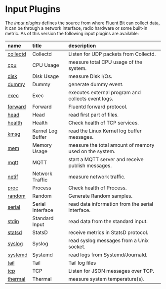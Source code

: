 # Input Plugins

The _input plugins_ defines the source from where [Fluent Bit](http://fluentbit.io) can collect data, it can be through a network interface, radio hardware or some built-in metric. As of this version the following input plugins are available:

| name | title | description |
| :--- | :--- | :--- |
| [collectd](collectd.md) | Collectd | Listen for UDP packets from Collectd. |
| [cpu](cpu.md) | CPU Usage | measure total CPU usage of the system. |
| [disk](disk.md) | Disk Usage | measure Disk I/Os. |
| [dummy](dummy.md) | Dummy | generate dummy event. |
| [exec](exec.md) | Exec | executes external program and collects event logs. |
| [forward](forward.md) | Forward | Fluentd forward protocol. |
| [head](head.md) | Head | read first part of files. |
| [health](health.md) | Health | Check health of TCP services. |
| [kmsg](kmsg.md) | Kernel Log Buffer | read the Linux Kernel log buffer messages. |
| [mem](mem.md) | Memory Usage | measure the total amount of memory used on the system. |
| [mqtt](mqtt.md) | MQTT | start a MQTT server and receive publish messages. |
| [netif](netif.md) | Network Traffic | measure network traffic. |
| [proc](proc.md) | Process | Check health of Process. |
| [random](random.md) | Random | Generate Random samples. |
| [serial](serial.md) | Serial Interface | read data information from the serial interface. |
| [stdin](stdin.md) | Standard Input | read data from the standard input. |
| [statsd](statsd.md) | StatsD | receive metrics in StatsD protocol. |
| [syslog](syslog.md) | Syslog | read syslog messages from a Unix socket. |
| [systemd](systemd.md) | Systemd | read logs from Systemd/Journald. |
| [tail](tail.md) | Tail | Tail log files |
| [tcp](tcp.md) | TCP | Listen for JSON messages over TCP. |
| [thermal](thermal.md) | Thermal | measure system temperature(s). |

